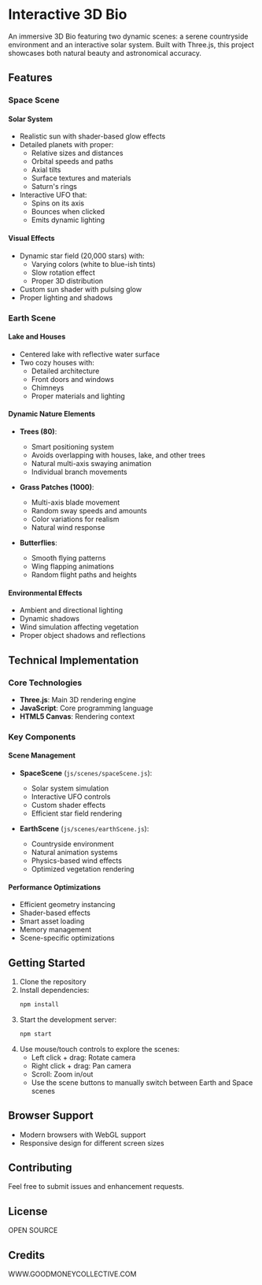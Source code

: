 # Interactive 3D Bio

An immersive 3D Bio featuring two dynamic scenes: a serene countryside environment and an interactive solar system. Built with Three.js, this project showcases both natural beauty and astronomical accuracy.

## Features

### Space Scene

#### Solar System
- Realistic sun with shader-based glow effects
- Detailed planets with proper:
  - Relative sizes and distances
  - Orbital speeds and paths
  - Axial tilts
  - Surface textures and materials
  - Saturn's rings
- Interactive UFO that:
  - Spins on its axis
  - Bounces when clicked
  - Emits dynamic lighting

#### Visual Effects
- Dynamic star field (20,000 stars) with:
  - Varying colors (white to blue-ish tints)
  - Slow rotation effect
  - Proper 3D distribution
- Custom sun shader with pulsing glow
- Proper lighting and shadows

### Earth Scene

#### Lake and Houses
- Centered lake with reflective water surface
- Two cozy houses with:
  - Detailed architecture
  - Front doors and windows
  - Chimneys
  - Proper materials and lighting

#### Dynamic Nature Elements
- **Trees (80)**:
  - Smart positioning system
  - Avoids overlapping with houses, lake, and other trees
  - Natural multi-axis swaying animation
  - Individual branch movements

- **Grass Patches (1000)**:
  - Multi-axis blade movement
  - Random sway speeds and amounts
  - Color variations for realism
  - Natural wind response

- **Butterflies**:
  - Smooth flying patterns
  - Wing flapping animations
  - Random flight paths and heights

#### Environmental Effects
- Ambient and directional lighting
- Dynamic shadows
- Wind simulation affecting vegetation
- Proper object shadows and reflections

## Technical Implementation

### Core Technologies
- **Three.js**: Main 3D rendering engine
- **JavaScript**: Core programming language
- **HTML5 Canvas**: Rendering context

### Key Components

#### Scene Management
- **SpaceScene** (`js/scenes/spaceScene.js`):
  - Solar system simulation
  - Interactive UFO controls
  - Custom shader effects
  - Efficient star field rendering

- **EarthScene** (`js/scenes/earthScene.js`):
  - Countryside environment
  - Natural animation systems
  - Physics-based wind effects
  - Optimized vegetation rendering

#### Performance Optimizations
- Efficient geometry instancing
- Shader-based effects
- Smart asset loading
- Memory management
- Scene-specific optimizations

## Getting Started

1. Clone the repository
2. Install dependencies:
   ```bash
   npm install
   ```
3. Start the development server:
   ```bash
   npm start
   ```
4. Use mouse/touch controls to explore the scenes:
   - Left click + drag: Rotate camera
   - Right click + drag: Pan camera
   - Scroll: Zoom in/out
   - Use the scene buttons to manually switch between Earth and Space scenes

## Browser Support
- Modern browsers with WebGL support
- Responsive design for different screen sizes

## Contributing
Feel free to submit issues and enhancement requests.

## License
OPEN SOURCE

## Credits
WWW.GOODMONEYCOLLECTIVE.COM
